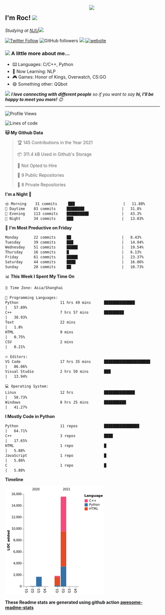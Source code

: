 <img align='right' src="https://media.giphy.com/media/M9gbBd9nbDrOTu1Mqx/giphy.gif" width="230">
<h2>I'm Roc! <img src="https://media.giphy.com/media/12oufCB0MyZ1Go/giphy.gif" width="50"></h2>
<p><em>Studying at <a href="http://www.nju.edu.cn">NJU</a><img src="https://media.giphy.com/media/WUlplcMpOCEmTGBtBW/giphy.gif" width="50"> 
</em></p>

[![Twitter Follow](https://img.shields.io/twitter/follow/Roc78862980?label=Follow)](https://twitter.com/intent/follow?screen_name=Roc78862980)
![GitHub followers](https://img.shields.io/github/followers/roc136?label=Follow&style=social)
![](https://visitor-badge.glitch.me/badge?page_id=Roc136.Roc136)
[![website](https://img.shields.io/badge/Website-46a2f1.svg?&style=flat-square&logo=Google-Chrome&logoColor=white&link=https://blog.roc136.top)](https://blog.roc136.top)
<!-- ![Waka Readme](https://github.com/anmol098/anmol098/workflows/Waka%20Readme/badge.svg) -->
<!-- [![Linkedin: anmol](https://img.shields.io/badge/-anmol-blue?style=flat-square&logo=Linkedin&logoColor=white&link=https://www.linkedin.com/in/anmol-p-singh/)](https://www.linkedin.com/in/anmol-p-singh/) -->

### <img src="https://media.giphy.com/media/VgCDAzcKvsR6OM0uWg/giphy.gif" width="50"> A little more about me...  

- ⌨️ Languages: C/C++, Python
- 🌱 Now Learning: NLP
- 🎮 Games: Honor of Kings, Overwatch, CS:GO
- 😄 Something other: QQbot

<img src="https://media.giphy.com/media/LnQjpWaON8nhr21vNW/giphy.gif" width="60"> <em><b>I love connecting with different people</b> so if you want to say <b>hi, I'll be happy to meet you more!</b> 😊</em>

---
<!--START_SECTION:waka-->
![Profile Views](http://img.shields.io/badge/Profile%20Views-2-blue)

![Lines of code](https://img.shields.io/badge/From%20Hello%20World%20I%27ve%20Written-19080%20lines%20of%20code-blue)

**🐱 My Github Data** 

> 🏆 145 Contributions in the Year 2021
 > 
> 📦 311.4 kB Used in Github's Storage 
 > 
> 🚫 Not Opted to Hire
 > 
> 📜 9 Public Repositories 
 > 
> 🔑 8 Private Repositories  
 > 
**I'm a Night 🦉** 

```text
🌞 Morning    31 commits     ███                      |   11.88% 
🌆 Daytime    83 commits     ████████                 |   31.8% 
🌃 Evening    113 commits    ██████████               |   43.3% 
🌙 Night      34 commits     ███                      |   13.03%

```
📅 **I'm Most Productive on Friday** 

```text
Monday       22 commits     ██                       |   8.43% 
Tuesday      39 commits     ███                      |   14.94% 
Wednesday    51 commits     █████                    |   19.54% 
Thursday     16 commits     █                        |   6.13% 
Friday       61 commits     █████                    |   23.37% 
Saturday     44 commits     ████                     |   16.86% 
Sunday       28 commits     ██                       |   10.73%

```


📊 **This Week I Spent My Time On** 

```text
⌚︎ Time Zone: Asia/Shanghai

💬 Programming Languages: 
Python                   11 hrs 49 mins      ██████████████           |   57.89% 
C++                      7 hrs 57 mins       █████████                |   38.93% 
Text                     22 mins                                      |   1.8% 
HTML                     9 mins                                       |   0.75% 
CSV                      2 mins                                       |   0.21%

🔥 Editors: 
VS Code                  17 hrs 35 mins      █████████████████████    |   86.06% 
Visual Studio            2 hrs 50 mins       ███                      |   13.94%

💻 Operating System: 
Linux                    12 hrs              ██████████████           |   58.73% 
Windows                  8 hrs 25 mins       ██████████               |   41.27%

```

**I Mostly Code in Python** 

```text
Python                   11 repos            ████████████████         |   64.71% 
C++                      3 repos             ████                     |   17.65% 
HTML                     1 repo              █                        |   5.88% 
JavaScript               1 repo              █                        |   5.88% 
C                        1 repo              █                        |   5.88%

```


**Timeline**

![Chart not found](https://raw.githubusercontent.com/Roc136/Roc136/master/charts/bar_graph.png) 


<!--END_SECTION:waka-->

**These Readme stats are generated using github action [awesome-readme-stats](https://github.com/Roc136/waka-readme-stats)**
